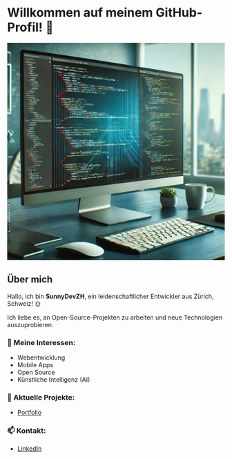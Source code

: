 # Willkommen auf meinem GitHub-Profil! 👋

![Hintergrundbild](https://github.com/SunnyDevZH/SunnyDevZH/blob/main/Bild.webp)

## Über mich
Hallo, ich bin **SunnyDevZH**, ein leidenschaftlicher Entwickler aus Zürich, Schweiz! 🌞

Ich liebe es, an Open-Source-Projekten zu arbeiten und neue Technologien auszuprobieren.

### 🌟 Meine Interessen:
- Webentwicklung
- Mobile Apps
- Open Source
- Künstliche Intelligenz (AI)

### 🚀 Aktuelle Projekte:
- [Portfolio](https://yannick-vaterlaus.ch/#/)


### 📫 Kontakt:
- [LinkedIn]([https://www.linkedin.com/in/dein-profil](https://www.linkedin.com/in/yannick-raffael-vaterlaus-11a3072b0/))

